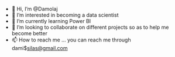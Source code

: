 - 👋 Hi, I’m @Damolaj
- 👀 I’m interested in becoming a data scientist
- 🌱 I’m currently learning Power BI
- 💞️ I’m looking to collaborate on different projects so as to help me become better
- 📫 How to reach me ... you can reach me through dami$silas@gmail.com

<!---
Damolaj/Damolaj is a ✨ special ✨ repository because its `README.md` (this file) appears on your GitHub profile.
You can click the Preview link to take a look at your changes.
--->

